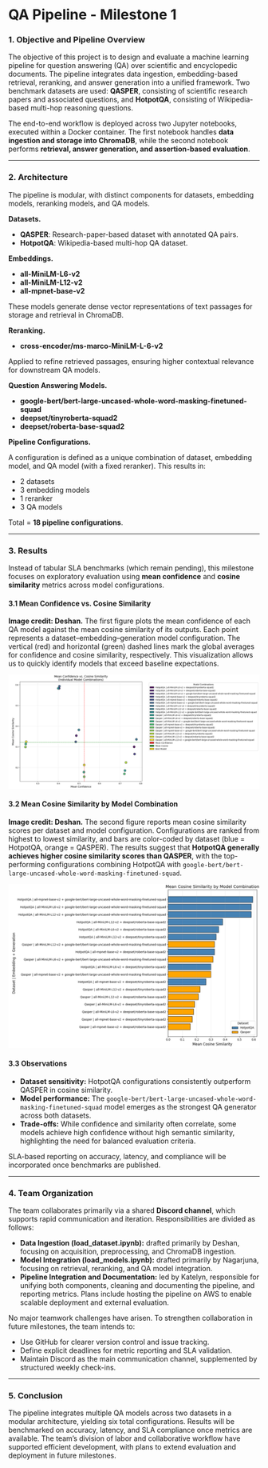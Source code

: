 # QA Pipeline - Milestone 1

### 1. Objective and Pipeline Overview  

The objective of this project is to design and evaluate a machine learning pipeline for question answering (QA) over scientific and encyclopedic documents. The pipeline integrates data ingestion, embedding-based retrieval, reranking, and answer generation into a unified framework. Two benchmark datasets are used: **QASPER**, consisting of scientific research papers and associated questions, and **HotpotQA**, consisting of Wikipedia-based multi-hop reasoning questions.  

The end-to-end workflow is deployed across two Jupyter notebooks, executed within a Docker container. The first notebook handles **data ingestion and storage into ChromaDB**, while the second notebook performs **retrieval, answer generation, and assertion-based evaluation**.  

---

### 2. Architecture  

The pipeline is modular, with distinct components for datasets, embedding models, reranking models, and QA models.  

**Datasets.**  
- **QASPER**: Research-paper-based dataset with annotated QA pairs.  
- **HotpotQA**: Wikipedia-based multi-hop QA dataset.  

**Embeddings.**  
- **all-MiniLM-L6-v2**  
- **all-MiniLM-L12-v2**  
- **all-mpnet-base-v2**  

These models generate dense vector representations of text passages for storage and retrieval in ChromaDB.  

**Reranking.**  
- **cross-encoder/ms-marco-MiniLM-L-6-v2**

Applied to refine retrieved passages, ensuring higher contextual relevance for downstream QA models.  

**Question Answering Models.**  
- **google-bert/bert-large-uncased-whole-word-masking-finetuned-squad**  
- **deepset/tinyroberta-squad2**  
- **deepset/roberta-base-squad2**  

**Pipeline Configurations.**  

A configuration is defined as a unique combination of dataset, embedding model, and QA model (with a fixed reranker). This results in:  

- 2 datasets  
- 3 embedding models  
- 1 reranker  
- 3 QA models  

Total = **18 pipeline configurations**.

---

### 3. Results  

Instead of tabular SLA benchmarks (which remain pending), this milestone focuses on exploratory evaluation using **mean confidence** and **cosine similarity** metrics across model configurations.  

#### 3.1 Mean Confidence vs. Cosine Similarity  

**Image credit: Deshan.** The first figure plots the mean confidence of each QA model against the mean cosine similarity of its outputs. Each point represents a dataset–embedding–generation model configuration. The vertical (red) and horizontal (green) dashed lines mark the global averages for confidence and cosine similarity, respectively. This visualization allows us to quickly identify models that exceed baseline expectations.  

![Mean Confidence vs Cosine Similarity](report_files/milestone_1/mean_confidence_vs_cosine_similarity.png)  

#### 3.2 Mean Cosine Similarity by Model Combination  

**Image credit: Deshan.** The second figure reports mean cosine similarity scores per dataset and model configuration. Configurations are ranked from highest to lowest similarity, and bars are color-coded by dataset (blue = HotpotQA, orange = QASPER). The results suggest that **HotpotQA generally achieves higher cosine similarity scores than QASPER**, with the top-performing configurations combining HotpotQA with `google-bert/bert-large-uncased-whole-word-masking-finetuned-squad`.  

![Mean Cosine Similarity by Model Combination](report_files/milestone_1/mean_cosine_similarity_by_model.png)  

#### 3.3 Observations  

- **Dataset sensitivity:** HotpotQA configurations consistently outperform QASPER in cosine similarity.  
- **Model performance:** The `google-bert/bert-large-uncased-whole-word-masking-finetuned-squad` model emerges as the strongest QA generator across both datasets.  
- **Trade-offs:** While confidence and similarity often correlate, some models achieve high confidence without high semantic similarity, highlighting the need for balanced evaluation criteria.  

SLA-based reporting on accuracy, latency, and compliance will be incorporated once benchmarks are published.  

---

### 4. Team Organization  

The team collaborates primarily via a shared **Discord channel**, which supports rapid communication and iteration. Responsibilities are divided as follows:  

- **Data Ingestion (load_dataset.ipynb):** drafted primarily by Deshan, focusing on acquisition, preprocessing, and ChromaDB ingestion.  
- **Model Integration (load_models.ipynb):** drafted primarily by Nagarjuna, focusing on retrieval, reranking, and QA model integration.  
- **Pipeline Integration and Documentation:** led by Katelyn, responsible for unifying both components, cleaning and documenting the pipeline, and reporting metrics. Plans include hosting the pipeline on AWS to enable scalable deployment and external evaluation.  

No major teamwork challenges have arisen. To strengthen collaboration in future milestones, the team intends to:  
- Use GitHub for clearer version control and issue tracking.  
- Define explicit deadlines for metric reporting and SLA validation.  
- Maintain Discord as the main communication channel, supplemented by structured weekly check-ins.  

---

### 5. Conclusion  

The pipeline integrates multiple QA models across two datasets in a modular architecture, yielding six total configurations. Results will be benchmarked on accuracy, latency, and SLA compliance once metrics are available. The team’s division of labor and collaborative workflow have supported efficient development, with plans to extend evaluation and deployment in future milestones.  